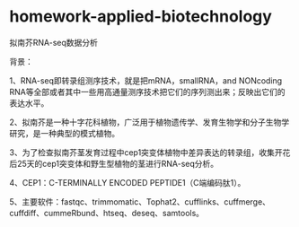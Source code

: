 # homework-applied-biotechnology

拟南芥RNA-seq数据分析

背景：

1、RNA-seq即转录组测序技术，就是把mRNA，smallRNA，and NONcoding RNA等全部或者其中一些用高通量测序技术把它们的序列测出来；反映出它们的表达水平。

2、拟南芥是一种十字花科植物，广泛用于植物遗传学、发育生物学和分子生物学研究，是一种典型的模式植物。

3、为了检查拟南芥茎发育过程中cep1突变体植物中差异表达的转录组，收集开花后25天的cep1突变体和野生型植物的茎进行RNA-seq分析。

4、CEP1：C-TERMINALLY ENCODED PEPTIDE1（C端编码肽1）。

5、主要软件：fastqc、trimmomatic、Tophat2、cufflinks、cuffmerge、cuffdiff、cummeRbund、htseq、deseq、samtools。
